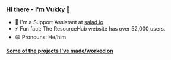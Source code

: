 ### Hi there - I'm Vukky 👋

- 💼 I'm a Support Assistant at [salad.io](https://salad.io)
- ⚡ Fun fact: The ResourceHub website has over 52,000 users.
- 😄 Pronouns: He/him

#### [Some of the projects I've made/worked on](https://vukky123.github.io/Vukky123/projects)

<!--
**Vukky123/Vukky123** is a ✨ _special_ ✨ repository because its `README.md` (this file) appears on your GitHub profile.

Here are some ideas to get you started:

- 🔭 I’m currently working on ...
- 🌱 I’m currently learning ...
- 👯 I’m looking to collaborate on ...
- 🤔 I’m looking for help with ...
- 💬 Ask me about ...
- 📫 How to reach me: ...
- 😄 Pronouns: ...
- ⚡ Fun fact: ...
-->
